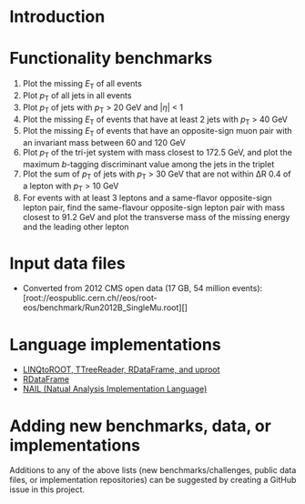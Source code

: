 Introduction
============

Functionality benchmarks
========================

1. Plot the missing <i>E</i><sub>T</sub> of all events
1. Plot <i>p</i><sub>T</sub> of all jets in all events
1. Plot <i>p</i><sub>T</sub> of jets with <i>p</i><sub>T</sub> > 20 GeV and |<i>η</i>| < 1
1. Plot the missing <i>E</i><sub>T</sub> of events that have at least 2 jets with <i>p</i><sub>T</sub> > 40 GeV
1. Plot the missing <i>E</i><sub>T</sub> of events that have an opposite-sign muon pair with an invariant mass between 60 and 120 GeV
1. Plot <i>p</i><sub>T</sub> of the tri-jet system with mass closest to 172.5 GeV, and plot the maximum <i>b</i>-tagging discriminant value among the jets in the triplet
1. Plot the sum of <i>p</i><sub>T</sub> of jets with <i>p</i><sub>T</sub> > 30 GeV that are not within ΔR 0.4 of a lepton with <i>p</i><sub>T</sub> > 10 GeV
1. For events with at least 3 leptons and a same-flavor opposite-sign lepton pair, find the same-flavour opposite-sign lepton pair with mass closest to 91.2 GeV and plot the transverse mass of the missing energy and the leading other lepton

Input data files
================

* Converted from 2012 CMS open data (17 GB, 54 million events): [root://eospublic.cern.ch//eos/root-eos/benchmark/Run2012B_SingleMu.root][]

Language implementations
========================

* [LINQtoROOT, TTreeReader, RDataFrame, and uproot](https://github.com/gordonwatts/analysis-plot-comparison)
* [RDataFrame](https://github.com/stwunsch/opendata-benchmarks)
* [NAIL (Natual Analysis Implementation Language)](https://github.com/arizzi/nail/tree/master/benchmarks)

Adding new benchmarks, data, or implementations
===============================================

Additions to any of the above lists (new benchmarks/challenges, public data files, or implementation repositories) can be suggested by creating a GitHub issue in this project.
